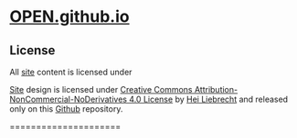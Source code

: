 [OPEN.github.io][web]
=====================

License
-------
All [site][web] content is licensed under

[Site][web] design is licensed under [Creative Commons Attribution-NonCommercial-NoDerivatives 4.0 License][lic] by [Hei Liebrecht][HL] and released only on this [Github][git] repository.

[lic]: http://creativecommons.org/licenses/by-nc-nd/4.0
[web]: http://opnd.tk
[git]: http://github.com/OPEN/OPEN.github.io
[HL]: http://darkmorpher.xyz

=====================
